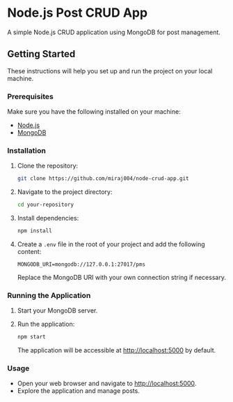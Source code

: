 # Node.js Post CRUD App

A simple Node.js CRUD application using MongoDB for post management.

## Getting Started

These instructions will help you set up and run the project on your local machine.

### Prerequisites

Make sure you have the following installed on your machine:

- [Node.js](https://nodejs.org/)
- [MongoDB](https://www.mongodb.com/try/download/community)

### Installation

1. Clone the repository:

    ```bash
    git clone https://github.com/miraj004/node-crud-app.git
    ```

2. Navigate to the project directory:

    ```bash
    cd your-repository
    ```

3. Install dependencies:

    ```bash
    npm install
    ```

4. Create a `.env` file in the root of your project and add the following content:

    ```plaintext
    MONGODB_URI=mongodb://127.0.0.1:27017/pms
    ```

   Replace the MongoDB URI with your own connection string if necessary.

### Running the Application

1. Start your MongoDB server.

2. Run the application:

    ```bash
    npm start
    ```

   The application will be accessible at [http://localhost:5000](http://localhost:5000) by default.

### Usage

- Open your web browser and navigate to [http://localhost:5000](http://localhost:5000).
- Explore the application and manage posts.

